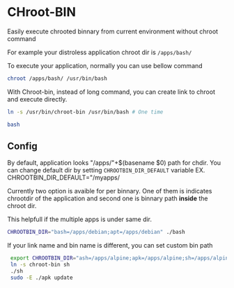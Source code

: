 # CHroot-BIN

Easily execute chrooted binnary from current environment without chroot command

For example your distroless application chroot dir is `/apps/bash/`

To execute your application, normally you can use bellow command

```bash
chroot /apps/bash/ /usr/bin/bash
```

With Chroot-bin, instead of long command, you can create link to chroot
and execute directly.

```bash
ln -s /usr/bin/chroot-bin /usr/bin/bash # One time

bash
```

## Config

By default, application looks "/apps/"+$(basename $0) path for chdir.
You can change default dir by setting `CHROOTBIN_DIR_DEFAULT` variable
EX. CHROOTBIN_DIR_DEFAULT="/myapps/

Currently two option is avaible for per binnary.
One of them is indicates chrootdir of the application and second one is
binnary path **inside** the chroot dir.

This helpfull if the multiple apps is under same dir.

```bash
CHROOTBIN_DIR="bash=/apps/debian;apt=/apps/debian" ./bash
```

If your link name and bin name is different, you can set custom bin path

```bash
 export CHROOTBIN_DIR="ash=/apps/alpine;apk=/apps/alpine;sh=/apps/alpine" CHROOTBIN_PATH="sh=/bin/ash"
 ln -s chroot-bin sh
 ./sh
 sudo -E ./apk update
```

